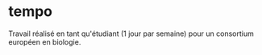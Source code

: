 # tempo
Travail réalisé en tant qu'étudiant (1 jour par semaine) pour un consortium européen en biologie.
